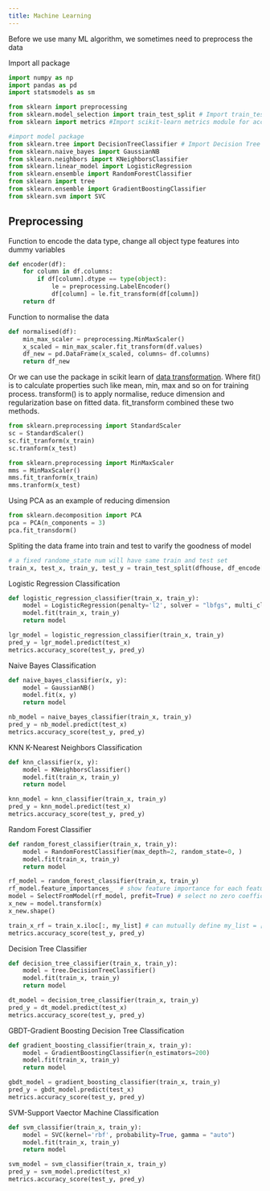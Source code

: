 ```yaml
---
title: Machine Learning 
---
```

Before we use many ML algorithm, we sometimes need to preprocess the data

Import all package
```python
import numpy as np
import pandas as pd
import statsmodels as sm

from sklearn import preprocessing
from sklearn.model_selection import train_test_split # Import train_test_split function
from sklearn import metrics #Import scikit-learn metrics module for accuracy calculation

#import model package
from sklearn.tree import DecisionTreeClassifier # Import Decision Tree Classifier
from sklearn.naive_bayes import GaussianNB
from sklearn.neighbors import KNeighborsClassifier
from sklearn.linear_model import LogisticRegression
from sklearn.ensemble import RandomForestClassifier
from sklearn import tree
from sklearn.ensemble import GradientBoostingClassifier
from sklearn.svm import SVC
```

## Preprocessing
Function to encode the data type, change all object type features into dummy variables 
```python 
def encoder(df):
    for column in df.columns:
        if df[column].dtype == type(object):
            le = preprocessing.LabelEncoder()
            df[column] = le.fit_transform(df[column])
    return df
```
Function to normalise the data
```python
def normalised(df):
    min_max_scaler = preprocessing.MinMaxScaler()
    x_scaled = min_max_scaler.fit_transform(df.values)
    df_new = pd.DataFrame(x_scaled, columns= df.columns)
    return df_new
```

Or we can use the package in scikit learn of [data transformation](https://scikit-learn.org/stable/data_transforms.html). Where fit() is to calculate properties such like mean, min, max and so on for training process.  transform() is to apply normalise, reduce dimension and regularization base on fitted data. fit_transform combined these two methods.
```python
from sklearn.preprocessing import StandardScaler
sc = StandardScaler()
sc.fit_tranform(x_train)
sc.tranform(x_test)

from sklearn.preprocessing import MinMaxScaler
mms = MinMaxScaler()
mms.fit_tranform(x_train)
mms.tranform(x_test)
```

Using PCA as an example of reducing dimension
```python
from sklearn.decomposition import PCA
pca = PCA(n_components = 3)
pca.fit_transdorm()
```



Spliting the data frame into train and test to varify the goodness of model
```python
# a fixed randome_state num will have same train and test set 
train_x, test_x, train_y, test_y = train_test_split(dfhouse, df_encode[["prod_id"]], test_size=0.2, random_state=42)
```
Logistic Regression Classification
```python
def logistic_regression_classifier(train_x, train_y):
    model = LogisticRegression(penalty='l2', solver = "lbfgs", multi_class='auto')
    model.fit(train_x, train_y)
    return model

lgr_model = logistic_regression_classifier(train_x, train_y)
pred_y = lgr_model.predict(test_x)
metrics.accuracy_score(test_y, pred_y)
```

Naive Bayes Classification
```python
def naive_bayes_classifier(x, y):
    model = GaussianNB()
    model.fit(x, y)
    return model

nb_model = naive_bayes_classifier(train_x, train_y)
pred_y = nb_model.predict(test_x)
metrics.accuracy_score(test_y, pred_y)
```

KNN K-Nearest Neighbors Classification
```python
def knn_classifier(x, y):
    model = KNeighborsClassifier()
    model.fit(train_x, train_y)
    return model 

knn_model = knn_classifier(train_x, train_y)
pred_y = knn_model.predict(test_x)
metrics.accuracy_score(test_y, pred_y)
```

Random Forest Classifier
```python
def random_forest_classifier(train_x, train_y):
    model = RandomForestClassifier(max_depth=2, random_state=0, )
    model.fit(train_x, train_y)
    return model

rf_model = random_forest_classifier(train_x, train_y)
rf_model.feature_importances_  # show feature importance for each feature
model = SelectFromModel(rf_model, prefit=True) # select no zero coefficient features
x_new = model.transform(x)
x_new.shape()

train_x_rf = train_x.iloc[:, my_list] # can mutually define my_list = [] to select important feature
metrics.accuracy_score(test_y, pred_y)
```

Decision Tree Classifier
```python
def decision_tree_classifier(train_x, train_y):
    model = tree.DecisionTreeClassifier()
    model.fit(train_x, train_y)
    return model

dt_model = decision_tree_classifier(train_x, train_y)
pred_y = dt_model.predict(test_x)
metrics.accuracy_score(test_y, pred_y)
```

GBDT-Gradient Boosting Decision Tree Classification
```python
def gradient_boosting_classifier(train_x, train_y):
    model = GradientBoostingClassifier(n_estimators=200)
    model.fit(train_x, train_y)
    return model

gbdt_model = gradient_boosting_classifier(train_x, train_y)
pred_y = gbdt_model.predict(test_x)
metrics.accuracy_score(test_y, pred_y)
```

SVM-Support Vaector Machine Classification
```python
def svm_classifier(train_x, train_y):
    model = SVC(kernel='rbf', probability=True, gamma = "auto")
    model.fit(train_x, train_y)
    return model

svm_model = svm_classifier(train_x, train_y)
pred_y = svm_model.predict(test_x)
metrics.accuracy_score(test_y, pred_y)
```